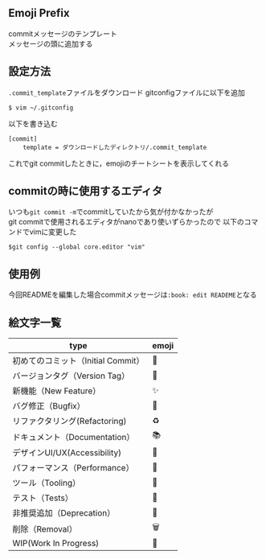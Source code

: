
## Emoji Prefix

commitメッセージのテンプレート<br>
メッセージの頭に追加する

## 設定方法

```.commit_template```ファイルをダウンロード
gitconfigファイルに以下を追加
```
$ vim ~/.gitconfig
```
以下を書き込む
```
[commit]
    template = ダウンロードしたディレクトリ/.commit_template

```
これでgit commitしたときに，emojiのチートシートを表示してくれる

## commitの時に使用するエディタ

いつも```git commit -m```でcommitしていたから気が付かなかったが<br> 
git commitで使用されるエディタがnanoであり使いずらかったので
以下のコマンドでvimに変更した

```
$git config --global core.editor "vim"

```
## 使用例

今回READMEを編集した場合commitメッセージは```:book: edit READEME```となる


## 絵文字一覧
| type                          | emoji |
|-------------------------------|-------|
| 初めてのコミット（Initial Commit）      | 🎉    |
| バージョンタグ（Version Tag）        | 🔖    |
| 新機能（New Feature）              | ✨    |
| バグ修正（Bugfix）                 | 🐛    |
| リファクタリング(Refactoring)      | ♻️    |
| ドキュメント（Documentation）       | 📚    |
| デザインUI/UX(Accessibility)       | 🎨    |
| パフォーマンス（Performance）       | 🐎    |
| ツール（Tooling）                 | 🔧    |
| テスト（Tests）                   | 🚨    |
| 非推奨追加（Deprecation）          | 💩    |
| 削除（Removal）                   | 🗑️    |
| WIP(Work In Progress)            | 🚧    |
